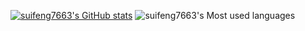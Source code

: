 [![suifeng7663's GitHub stats](https://github-readme-stats.vercel.app/api?username=suifeng333)](https://github.com/anuraghazra/github-readme-stats)
![suifeng7663's Most used languages](https://github-readme-stats.vercel.app/api/top-langs?username=suifeng333&show_icons=true&count_private=true&theme=gotham)
